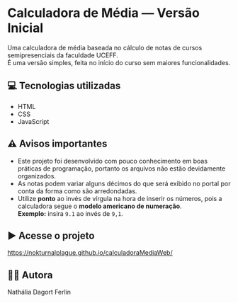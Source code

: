 # Calculadora de Média — Versão Inicial

Uma calculadora de média baseada no cálculo de notas de cursos semipresenciais da faculdade UCEFF.  
É uma versão simples, feita no início do curso sem maiores funcionalidades.

## 💻 Tecnologias utilizadas

- HTML
- CSS
- JavaScript

## ⚠️ Avisos importantes

- Este projeto foi desenvolvido com pouco conhecimento em boas práticas de programação, portanto os arquivos não estão devidamente organizados.
- As notas podem variar alguns décimos do que será exibido no portal por conta da forma como são arredondadas.
- Utilize **ponto** ao invés de vírgula na hora de inserir os números, pois a calculadora segue o **modelo americano de numeração**.  
  **Exemplo:** insira `9.1` ao invés de `9,1`.

## ▶️ Acesse o projeto

https://nokturnalplague.github.io/calculadoraMediaWeb/

## 🧑‍💻 Autora

Nathália Dagort Ferlin
